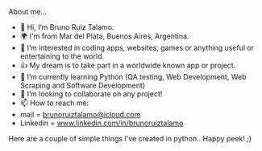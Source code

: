 About me...

- 👋 Hi, I’m Bruno Ruiz Talamo.
- 🌍 I'm from Mar del Plata, Buenos Aires, Argentina.
- 👀 I’m interested in coding apps, websites, games or anything useful or entertaining to the world.
- 👍 My dream is to take part in a worldwide known app or project.
- 🌱 I’m currently learning Python (QA testing, Web Development, Web Scraping and Software Development)
- 💞️ I’m looking to collaborate on any project!
- 📫 How to reach me:
- mail = brunoruiztalamo@icloud.com
- Linkedin = www.linkedin.com/in/brunoruiztalamo


Here are a couple of simple things I've created in python.. Happy peek! ;)
<!---
brunoruiztalamo/brunoruiztalamo is a ✨ special ✨ repository because its `README.md` (this file) appears on your GitHub profile.
You can click the Preview link to take a look at your changes.
--->

